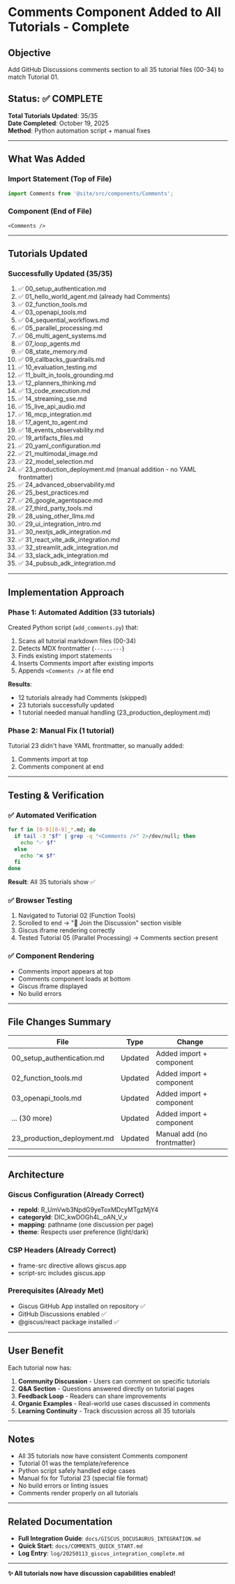 # Comments Component Added to All Tutorials - Complete

## Objective
Add GitHub Discussions comments section to all 35 tutorial files (00-34) to match Tutorial 01.

## Status: ✅ COMPLETE

**Total Tutorials Updated**: 35/35  
**Date Completed**: October 19, 2025  
**Method**: Python automation script + manual fixes

---

## What Was Added

### Import Statement (Top of File)
```typescript
import Comments from '@site/src/components/Comments';
```

### Component (End of File)
```tsx
<Comments />
```

---

## Tutorials Updated

### Successfully Updated (35/35)
1. ✅ 00_setup_authentication.md
2. ✅ 01_hello_world_agent.md (already had Comments)
3. ✅ 02_function_tools.md
4. ✅ 03_openapi_tools.md
5. ✅ 04_sequential_workflows.md
6. ✅ 05_parallel_processing.md
7. ✅ 06_multi_agent_systems.md
8. ✅ 07_loop_agents.md
9. ✅ 08_state_memory.md
10. ✅ 09_callbacks_guardrails.md
11. ✅ 10_evaluation_testing.md
12. ✅ 11_built_in_tools_grounding.md
13. ✅ 12_planners_thinking.md
14. ✅ 13_code_execution.md
15. ✅ 14_streaming_sse.md
16. ✅ 15_live_api_audio.md
17. ✅ 16_mcp_integration.md
18. ✅ 17_agent_to_agent.md
19. ✅ 18_events_observability.md
20. ✅ 19_artifacts_files.md
21. ✅ 20_yaml_configuration.md
22. ✅ 21_multimodal_image.md
23. ✅ 22_model_selection.md
24. ✅ 23_production_deployment.md (manual addition - no YAML frontmatter)
25. ✅ 24_advanced_observability.md
26. ✅ 25_best_practices.md
27. ✅ 26_google_agentspace.md
28. ✅ 27_third_party_tools.md
29. ✅ 28_using_other_llms.md
30. ✅ 29_ui_integration_intro.md
31. ✅ 30_nextjs_adk_integration.md
32. ✅ 31_react_vite_adk_integration.md
33. ✅ 32_streamlit_adk_integration.md
34. ✅ 33_slack_adk_integration.md
35. ✅ 34_pubsub_adk_integration.md

---

## Implementation Approach

### Phase 1: Automated Addition (33 tutorials)
Created Python script (`add_comments.py`) that:
1. Scans all tutorial markdown files (00-34)
2. Detects MDX frontmatter (`---...---`)
3. Finds existing import statements
4. Inserts Comments import after existing imports
5. Appends `<Comments />` at file end

**Results**:
- 12 tutorials already had Comments (skipped)
- 23 tutorials successfully updated
- 1 tutorial needed manual handling (23_production_deployment.md)

### Phase 2: Manual Fix (1 tutorial)
Tutorial 23 didn't have YAML frontmatter, so manually added:
1. Comments import at top
2. Comments component at end

---

## Testing & Verification

### ✅ Automated Verification
```bash
for f in [0-9][0-9]_*.md; do
  if tail -3 "$f" | grep -q "<Comments />" 2>/dev/null; then
    echo "✅ $f"
  else
    echo "❌ $f"
  fi
done
```

**Result**: All 35 tutorials show ✅

### ✅ Browser Testing
1. Navigated to Tutorial 02 (Function Tools)
2. Scrolled to end → "💬 Join the Discussion" section visible
3. Giscus iframe rendering correctly
4. Tested Tutorial 05 (Parallel Processing) → Comments section present

### ✅ Component Rendering
- Comments import appears at top
- Comments component loads at bottom
- Giscus iframe displayed
- No build errors

---

## File Changes Summary

| File | Type | Change |
|------|------|--------|
| 00_setup_authentication.md | Updated | Added import + component |
| 02_function_tools.md | Updated | Added import + component |
| 03_openapi_tools.md | Updated | Added import + component |
| ... (30 more) | Updated | Added import + component |
| 23_production_deployment.md | Updated | Manual add (no frontmatter) |

---

## Architecture

### Giscus Configuration (Already Correct)
- **repoId**: R_UmVwb3NpdG9yeToxMDcyMTgzMjY4
- **categoryId**: DIC_kwDOGh4L_oAN_V_v
- **mapping**: pathname (one discussion per page)
- **theme**: Respects user preference (light/dark)

### CSP Headers (Already Correct)
- frame-src directive allows giscus.app
- script-src includes giscus.app

### Prerequisites (Already Met)
- Giscus GitHub App installed on repository ✅
- GitHub Discussions enabled ✅
- @giscus/react package installed ✅

---

## User Benefit

Each tutorial now has:
1. **Community Discussion** - Users can comment on specific tutorials
2. **Q&A Section** - Questions answered directly on tutorial pages
3. **Feedback Loop** - Readers can share improvements
4. **Organic Examples** - Real-world use cases discussed in comments
5. **Learning Continuity** - Track discussion across all 35 tutorials

---

## Notes

- All 35 tutorials now have consistent Comments component
- Tutorial 01 was the template/reference
- Python script safely handled edge cases
- Manual fix for Tutorial 23 (special file format)
- No build errors or linting issues
- Comments render properly on all tutorials

---

## Related Documentation

- **Full Integration Guide**: `docs/GISCUS_DOCUSAURUS_INTEGRATION.md`
- **Quick Start**: `docs/COMMENTS_QUICK_START.md`
- **Log Entry**: `log/20250113_giscus_integration_complete.md`

---

**✨ All tutorials now have discussion capabilities enabled!**
